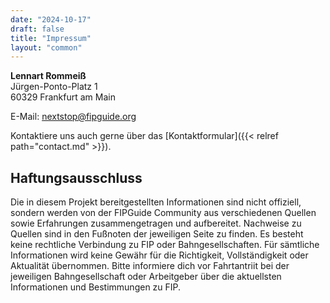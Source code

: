 ```yaml
---
date: "2024-10-17"
draft: false
title: "Impressum"
layout: "common"
---
```


**Lennart Rommeiß**\
Jürgen-Ponto-Platz 1\
60329 Frankfurt am Main

E-Mail: nextstop@fipguide.org

Kontaktiere uns auch gerne über das [Kontaktformular]({{< relref path="contact.md" >}}).

## Haftungsausschluss

Die in diesem Projekt bereitgestellten Informationen sind nicht offiziell, sondern werden von der FIPGuide Community aus verschiedenen Quellen sowie Erfahrungen zusammengetragen und aufbereitet. Nachweise zu Quellen sind in den Fußnoten der jeweiligen Seite zu finden. Es besteht keine rechtliche Verbindung zu FIP oder Bahngesellschaften. Für sämtliche Informationen wird keine Gewähr für die Richtigkeit, Vollständigkeit oder Aktualität übernommen. Bitte informiere dich vor Fahrtantriit bei der jeweiligen Bahngesellschaft oder Arbeitgeber über die aktuellsten Informationen und Bestimmungen zu FIP.
